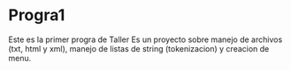 # Progra1
Este es la primer progra de Taller
Es un proyecto sobre manejo de archivos (txt, html y xml), manejo de listas de string (tokenizacion) y creacion de menu.
